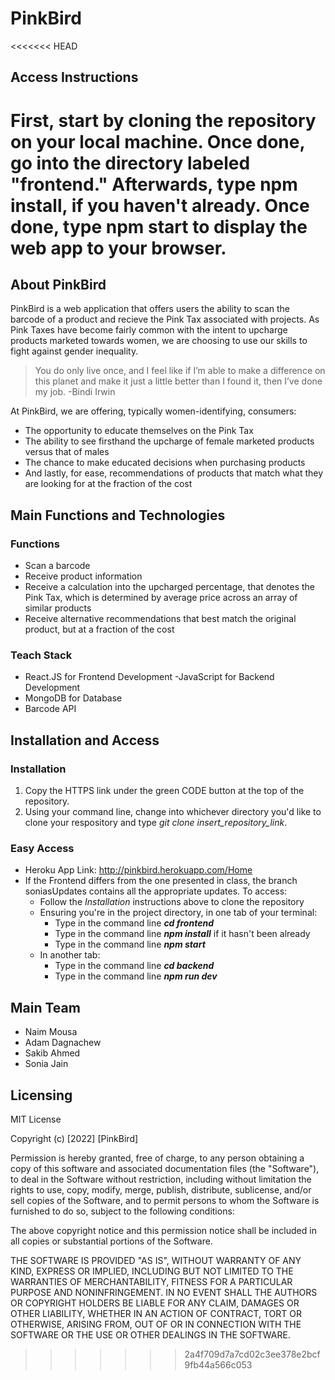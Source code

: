 # PinkBird

<<<<<<< HEAD
## Access Instructions

First, start by cloning the repository on your local machine. Once done, go into the directory labeled "frontend." Afterwards, type npm install, if you haven't already. Once done, type npm start to display the web app to your browser.
=======
## About PinkBird
PinkBird is a web application that offers users the ability to scan the barcode of a product and recieve the Pink Tax associated with projects. As Pink Taxes have become fairly common with the intent to upcharge products marketed towards women, we are choosing to use our skills to fight against gender inequality. 

> You do only live once, and I feel like if I’m able to make a difference on this planet and make it just a little better than I found it, then I’ve done my job. -Bindi Irwin

At PinkBird, we are offering, typically women-identifying, consumers:
- The opportunity to educate themselves on the Pink Tax
- The ability to see firsthand the upcharge of female marketed products versus that of males
- The chance to make educated decisions when purchasing products
- And lastly, for ease, recommendations of products that match what they are looking for at the fraction of the cost

## Main Functions and Technologies

### Functions
- Scan a barcode
- Receive product information
- Receive a calculation into the upcharged percentage, that denotes the Pink Tax, which is determined by average price across an array of similar products
- Receive alternative recommendations that best match the original product, but at a fraction of the cost 

### Teach Stack
- React.JS for Frontend Development
-JavaScript for Backend Development
- MongoDB for Database
- Barcode API

## Installation and Access

### Installation
1. Copy the HTTPS link under the green CODE button at the top of the repository.
2. Using your command line, change into whichever directory you'd like to clone your respository and type *git clone insert_repository_link*.

### Easy Access
- Heroku App Link: http://pinkbird.herokuapp.com/Home
- If the Frontend differs from the one presented in class, the branch soniasUpdates contains all the appropriate updates. To access:
  - Follow the *Installation* instructions above to clone the repository
  - Ensuring you're in the project directory, in one tab of your terminal:
    - Type in the command line ***cd frontend***
    - Type in the command line ***npm install*** if it hasn't been already
    - Type in the command line ***npm start***
  - In another tab:
    - Type in the command line ***cd backend***
    - Type in the command line ***npm run dev***

## Main Team
- Naim Mousa
- Adam Dagnachew
- Sakib Ahmed
- Sonia Jain

## Licensing

MIT License

Copyright (c) [2022] [PinkBird]

Permission is hereby granted, free of charge, to any person obtaining a copy
of this software and associated documentation files (the "Software"), to deal
in the Software without restriction, including without limitation the rights
to use, copy, modify, merge, publish, distribute, sublicense, and/or sell
copies of the Software, and to permit persons to whom the Software is
furnished to do so, subject to the following conditions:

The above copyright notice and this permission notice shall be included in all
copies or substantial portions of the Software.

THE SOFTWARE IS PROVIDED "AS IS", WITHOUT WARRANTY OF ANY KIND, EXPRESS OR
IMPLIED, INCLUDING BUT NOT LIMITED TO THE WARRANTIES OF MERCHANTABILITY,
FITNESS FOR A PARTICULAR PURPOSE AND NONINFRINGEMENT. IN NO EVENT SHALL THE
AUTHORS OR COPYRIGHT HOLDERS BE LIABLE FOR ANY CLAIM, DAMAGES OR OTHER
LIABILITY, WHETHER IN AN ACTION OF CONTRACT, TORT OR OTHERWISE, ARISING FROM,
OUT OF OR IN CONNECTION WITH THE SOFTWARE OR THE USE OR OTHER DEALINGS IN THE
SOFTWARE.

>>>>>>> 2a4f709d7a7cd02c3ee378e2bcf9fb44a566c053
